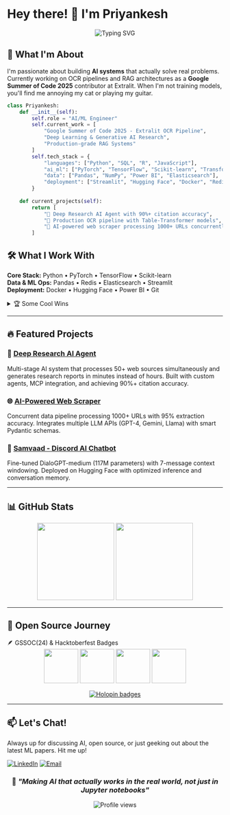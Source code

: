 # Hey there! 👋 I'm Priyankesh

<div align="center">
  <img src="https://readme-typing-svg.herokuapp.com?font=Fira+Code&size=25&duration=3000&pause=1000&color=00D9FF&center=true&vCenter=true&width=500&lines=AI+Engineer+%26+Open+Source;Building+Smart+Systems;GSoC+2025+%40+Extralit" alt="Typing SVG" />
</div>

## 🚀 What I'm About

I'm passionate about building **AI systems** that actually solve real problems. Currently working on OCR pipelines and RAG architectures as a **Google Summer of Code 2025** contributor at Extralit. When I'm not training models, you'll find me annoying my cat or playing my guitar.

```python
class Priyankesh:
    def __init__(self):
        self.role = "AI/ML Engineer"
        self.current_work = [
            "Google Summer of Code 2025 - Extralit OCR Pipeline",
            "Deep Learning & Generative AI Research",
            "Production-grade RAG Systems"
        ]
        self.tech_stack = {
            "languages": ["Python", "SQL", "R", "JavaScript"],
            "ai_ml": ["PyTorch", "TensorFlow", "Scikit-learn", "Transformers"],
            "data": ["Pandas", "NumPy", "Power BI", "Elasticsearch"],
            "deployment": ["Streamlit", "Hugging Face", "Docker", "Redis"]
        }
        
    def current_projects(self):
        return [
            "🔬 Deep Research AI Agent with 90%+ citation accuracy",
            "📄 Production OCR pipeline with Table-Transformer models",
            "🤖 AI-powered web scraper processing 1000+ URLs concurrently"
        ]
```

## 🛠️ What I Work With

**Core Stack:** Python • PyTorch • TensorFlow • Scikit-learn  
**Data & ML Ops:** Pandas • Redis • Elasticsearch • Streamlit  
**Deployment:** Docker • Hugging Face • Power BI • Git

<details>
<summary>🏆 Some Cool Wins</summary>

- **Google Summer of Code 2025** - Extralit OCR Pipeline
- **Amazon ML Summer School** - Top 3.5% (10K+ applicants)
- **UST D3code Hackathon** - National Winner 🥇 (8K+ teams)
- **Industrial Ideathon 2025** - 1st Runner Up (Awarded by Delhi CM)

</details>

---

## 🔥 Featured Projects

### 🔬 [Deep Research AI Agent](https://github.com/priyankeshh/deep-research-agent)
Multi-stage AI system that processes 50+ web sources simultaneously and generates research reports in minutes instead of hours. Built with custom agents, MCP integration, and achieving 90%+ citation accuracy.

### 🌐 [AI-Powered Web Scraper](https://github.com/priyankeshh/web-scraper)
Concurrent data pipeline processing 1000+ URLs with 95% extraction accuracy. Integrates multiple LLM APIs (GPT-4, Gemini, Llama) with smart Pydantic schemas.

### 🤖 [Samvaad - Discord AI Chatbot](https://huggingface.co/PreeBoii/DialoGPT-medium-pree)
Fine-tuned DialoGPT-medium (117M parameters) with 7-message context windowing. Deployed on Hugging Face with optimized inference and conversation memory.

---

## 📊 GitHub Stats

<div align="center">
  
<img height="180em" src="https://github-readme-stats.vercel.app/api?username=priyankeshh&show_icons=true&theme=tokyonight&include_all_commits=true&count_private=true"/>
<img height="180em" src="https://github-readme-streak-stats.herokuapp.com/?user=priyankeshh&theme=tokyonight"/>

</div>

---

## 🌟 Open Source Journey


<summary>🪶 GSSOC(24) & Hacktoberfest Badges</summary>

<div align="center">
<img src="https://raw.githubusercontent.com/GSSoC24/Postman-Challenge/main/docs/assets/Postman%20White.png" width="80px" height="80px" />
<img src="https://raw.githubusercontent.com/GSSoC24/Postman-Challenge/main/docs/assets/1.png" width="80px" height="80px" />
<img src="https://raw.githubusercontent.com/GSSoC24/Postman-Challenge/main/docs/assets/2.png" width="80px" height="80px" />
<img src="https://raw.githubusercontent.com/GSSoC24/Postman-Challenge/main/docs/assets/3.png" width="80px" height="80px" />

[![Holopin badges](https://holopin.me/priyankeshh)](https://holopin.io/@priyankeshh)
</div>



---

## 📫 Let's Chat!

Always up for discussing AI, open source, or just geeking out about the latest ML papers. Hit me up!

[![LinkedIn](https://img.shields.io/badge/LinkedIn-0077B5?style=for-the-badge&logo=linkedin&logoColor=white)](https://linkedin.com/in/priyankesh)
[![Email](https://img.shields.io/badge/Email-D14836?style=for-the-badge&logo=gmail&logoColor=white)](mailto:priyankeshom@gmail.com)

<div align="center">
  
### 💭 *"Making AI that actually works in the real world, not just in Jupyter notebooks"* 

<img src="https://komarev.com/ghpvc/?username=priyankeshh&color=blueviolet&style=flat-square&label=Profile+Views" alt="Profile views" />

</div>
